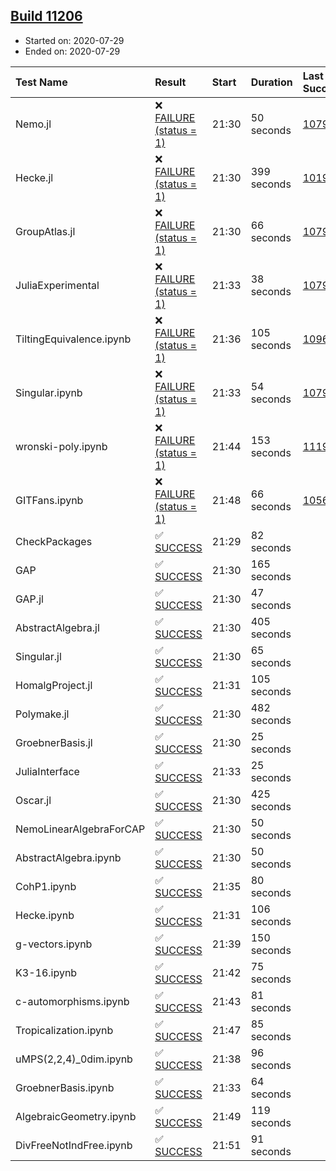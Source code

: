 ## [Build 11206](https://oscarci.mathematik.uni-kl.de/job/oscar/11206/)

* Started on: 2020-07-29
* Ended on: 2020-07-29

| Test Name    | Result | Start | Duration | Last Success | First Failure |
|:-------------|:-------|:------|:---------|:-------------|:--------------|
| Nemo.jl | ❌ [FAILURE (status = 1)](https://oscarci.mathematik.uni-kl.de/job/oscar/11206/artifact/logs/build-11206/Nemo.jl.log) | 21:30 | 50 seconds | [10790](https://oscarci.mathematik.uni-kl.de/job/oscar/10790/) | [10791](https://oscarci.mathematik.uni-kl.de/job/oscar/10791/) |
| Hecke.jl | ❌ [FAILURE (status = 1)](https://oscarci.mathematik.uni-kl.de/job/oscar/11206/artifact/logs/build-11206/Hecke.jl.log) | 21:30 | 399 seconds | [10197](https://oscarci.mathematik.uni-kl.de/job/oscar/10197/) | [10198](https://oscarci.mathematik.uni-kl.de/job/oscar/10198/) |
| GroupAtlas.jl | ❌ [FAILURE (status = 1)](https://oscarci.mathematik.uni-kl.de/job/oscar/11206/artifact/logs/build-11206/GroupAtlas.jl.log) | 21:30 | 66 seconds | [10790](https://oscarci.mathematik.uni-kl.de/job/oscar/10790/) | [10791](https://oscarci.mathematik.uni-kl.de/job/oscar/10791/) |
| JuliaExperimental | ❌ [FAILURE (status = 1)](https://oscarci.mathematik.uni-kl.de/job/oscar/11206/artifact/logs/build-11206/JuliaExperimental.log) | 21:33 | 38 seconds | [10790](https://oscarci.mathematik.uni-kl.de/job/oscar/10790/) | [10791](https://oscarci.mathematik.uni-kl.de/job/oscar/10791/) |
| TiltingEquivalence.ipynb | ❌ [FAILURE (status = 1)](https://oscarci.mathematik.uni-kl.de/job/oscar/11206/artifact/logs/build-11206/TiltingEquivalence.ipynb.log) | 21:36 | 105 seconds | [10962](https://oscarci.mathematik.uni-kl.de/job/oscar/10962/) | [10963](https://oscarci.mathematik.uni-kl.de/job/oscar/10963/) |
| Singular.ipynb | ❌ [FAILURE (status = 1)](https://oscarci.mathematik.uni-kl.de/job/oscar/11206/artifact/logs/build-11206/Singular.ipynb.log) | 21:33 | 54 seconds | [10790](https://oscarci.mathematik.uni-kl.de/job/oscar/10790/) | [10791](https://oscarci.mathematik.uni-kl.de/job/oscar/10791/) |
| wronski-poly.ipynb | ❌ [FAILURE (status = 1)](https://oscarci.mathematik.uni-kl.de/job/oscar/11206/artifact/logs/build-11206/wronski-poly.ipynb.log) | 21:44 | 153 seconds | [11192](https://oscarci.mathematik.uni-kl.de/job/oscar/11192/) | [11193](https://oscarci.mathematik.uni-kl.de/job/oscar/11193/) |
| GITFans.ipynb | ❌ [FAILURE (status = 1)](https://oscarci.mathematik.uni-kl.de/job/oscar/11206/artifact/logs/build-11206/GITFans.ipynb.log) | 21:48 | 66 seconds | [10566](https://oscarci.mathematik.uni-kl.de/job/oscar/10566/) | [10567](https://oscarci.mathematik.uni-kl.de/job/oscar/10567/) |
| CheckPackages | ✅ [SUCCESS](https://oscarci.mathematik.uni-kl.de/job/oscar/11206/artifact/logs/build-11206/CheckPackages.log) | 21:29 | 82 seconds |  |  |
| GAP | ✅ [SUCCESS](https://oscarci.mathematik.uni-kl.de/job/oscar/11206/artifact/logs/build-11206/GAP.log) | 21:30 | 165 seconds |  |  |
| GAP.jl | ✅ [SUCCESS](https://oscarci.mathematik.uni-kl.de/job/oscar/11206/artifact/logs/build-11206/GAP.jl.log) | 21:30 | 47 seconds |  |  |
| AbstractAlgebra.jl | ✅ [SUCCESS](https://oscarci.mathematik.uni-kl.de/job/oscar/11206/artifact/logs/build-11206/AbstractAlgebra.jl.log) | 21:30 | 405 seconds |  |  |
| Singular.jl | ✅ [SUCCESS](https://oscarci.mathematik.uni-kl.de/job/oscar/11206/artifact/logs/build-11206/Singular.jl.log) | 21:30 | 65 seconds |  |  |
| HomalgProject.jl | ✅ [SUCCESS](https://oscarci.mathematik.uni-kl.de/job/oscar/11206/artifact/logs/build-11206/HomalgProject.jl.log) | 21:31 | 105 seconds |  |  |
| Polymake.jl | ✅ [SUCCESS](https://oscarci.mathematik.uni-kl.de/job/oscar/11206/artifact/logs/build-11206/Polymake.jl.log) | 21:30 | 482 seconds |  |  |
| GroebnerBasis.jl | ✅ [SUCCESS](https://oscarci.mathematik.uni-kl.de/job/oscar/11206/artifact/logs/build-11206/GroebnerBasis.jl.log) | 21:30 | 25 seconds |  |  |
| JuliaInterface | ✅ [SUCCESS](https://oscarci.mathematik.uni-kl.de/job/oscar/11206/artifact/logs/build-11206/JuliaInterface.log) | 21:33 | 25 seconds |  |  |
| Oscar.jl | ✅ [SUCCESS](https://oscarci.mathematik.uni-kl.de/job/oscar/11206/artifact/logs/build-11206/Oscar.jl.log) | 21:30 | 425 seconds |  |  |
| NemoLinearAlgebraForCAP | ✅ [SUCCESS](https://oscarci.mathematik.uni-kl.de/job/oscar/11206/artifact/logs/build-11206/NemoLinearAlgebraForCAP.log) | 21:30 | 50 seconds |  |  |
| AbstractAlgebra.ipynb | ✅ [SUCCESS](https://oscarci.mathematik.uni-kl.de/job/oscar/11206/artifact/logs/build-11206/AbstractAlgebra.ipynb.log) | 21:30 | 50 seconds |  |  |
| CohP1.ipynb | ✅ [SUCCESS](https://oscarci.mathematik.uni-kl.de/job/oscar/11206/artifact/logs/build-11206/CohP1.ipynb.log) | 21:35 | 80 seconds |  |  |
| Hecke.ipynb | ✅ [SUCCESS](https://oscarci.mathematik.uni-kl.de/job/oscar/11206/artifact/logs/build-11206/Hecke.ipynb.log) | 21:31 | 106 seconds |  |  |
| g-vectors.ipynb | ✅ [SUCCESS](https://oscarci.mathematik.uni-kl.de/job/oscar/11206/artifact/logs/build-11206/g-vectors.ipynb.log) | 21:39 | 150 seconds |  |  |
| K3-16.ipynb | ✅ [SUCCESS](https://oscarci.mathematik.uni-kl.de/job/oscar/11206/artifact/logs/build-11206/K3-16.ipynb.log) | 21:42 | 75 seconds |  |  |
| c-automorphisms.ipynb | ✅ [SUCCESS](https://oscarci.mathematik.uni-kl.de/job/oscar/11206/artifact/logs/build-11206/c-automorphisms.ipynb.log) | 21:43 | 81 seconds |  |  |
| Tropicalization.ipynb | ✅ [SUCCESS](https://oscarci.mathematik.uni-kl.de/job/oscar/11206/artifact/logs/build-11206/Tropicalization.ipynb.log) | 21:47 | 85 seconds |  |  |
| uMPS(2,2,4)_0dim.ipynb | ✅ [SUCCESS](https://oscarci.mathematik.uni-kl.de/job/oscar/11206/artifact/logs/build-11206/uMPS-2-2-4-_0dim.ipynb.log) | 21:38 | 96 seconds |  |  |
| GroebnerBasis.ipynb | ✅ [SUCCESS](https://oscarci.mathematik.uni-kl.de/job/oscar/11206/artifact/logs/build-11206/GroebnerBasis.ipynb.log) | 21:33 | 64 seconds |  |  |
| AlgebraicGeometry.ipynb | ✅ [SUCCESS](https://oscarci.mathematik.uni-kl.de/job/oscar/11206/artifact/logs/build-11206/AlgebraicGeometry.ipynb.log) | 21:49 | 119 seconds |  |  |
| DivFreeNotIndFree.ipynb | ✅ [SUCCESS](https://oscarci.mathematik.uni-kl.de/job/oscar/11206/artifact/logs/build-11206/DivFreeNotIndFree.ipynb.log) | 21:51 | 91 seconds |  |  |
